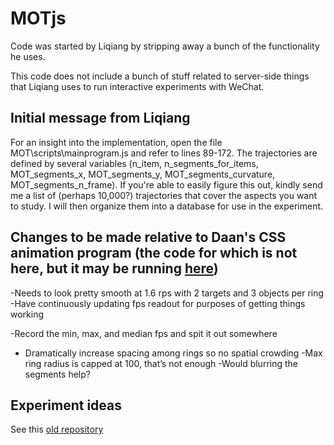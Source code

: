 # MOTjs

Code was started by Liqiang by stripping away a bunch of the functionality he uses. 

This code does not include a bunch of stuff related to server-side things that Liqiang uses to run interactive experiments with WeChat.

## Initial message from Liqiang

For an insight into the implementation, open the file MOT\scripts\mainprogram.js and refer to lines 89-172. The trajectories are defined by several variables (n_item, n_segments_for_items, MOT_segments_x, MOT_segments_y, MOT_segments_curvature, MOT_segments_n_frame). If you're able to easily figure this out, kindly send me a list of (perhaps 10,000?) trajectories that cover the aspects you want to study. I will then organize them into a database for use in the experiment.

## Changes to be made relative to Daan's CSS animation program (the code for which is not here, but it may be running [here](https://experiments.psychsydexp.net/s_test/spinning_speed_test/))

-Needs to look pretty smooth at 1.6 rps with 2 targets and 3 objects per ring
-Have continuously updating fps readout for purposes of getting things working

-Record the min, max, and median fps and spit it out somewhere
- Dramatically increase spacing among rings so no spatial crowding
-Max ring radius is capped at 100, that’s not enough
-Would blurring the segments help?

## Experiment ideas

See this [old repository](https://github.com/alexholcombe/MOTjavascript)

